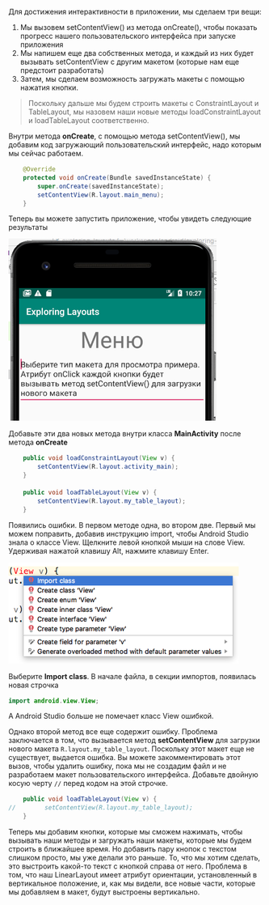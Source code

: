 Для достижения интерактивности в приложении, мы сделаем три вещи:
1. Мы вызовем setContentView() из метода onCreate(), чтобы показать прогресс нашего пользовательского интерфейса при запуске приложения
2. Мы напишем еще два собственных метода, и каждый из них будет вызывать setContentView с другим макетом (которые нам еще предстоит разработать)
3. Затем, мы сделаем возможность загружать макеты с помощью нажатия кнопки.

>Поскольку дальше мы будем строить макеты с ConstraintLayout и TableLayout, мы назовем наши новые методы loadConstraintLayout и loadTableLayout соответственно.

Внутри метода **onCreate**, с помощью метода setContentView(), мы добавим код загружающий пользовательский интерфейс, надо которым мы сейчас работаем.
```java
    @Override
    protected void onCreate(Bundle savedInstanceState) {
        super.onCreate(savedInstanceState);
        setContentView(R.layout.main_menu);
    }
```
Теперь вы можете запустить приложение, чтобы увидеть следующие результаты

![](assets/result-3.png)

Добавьте эти два новых метода внутри класса **MainActivity** после метода **onCreate**
```java
    public void loadConstraintLayout(View v) {
        setContentView(R.layout.activity_main);
    }

    public void loadTableLayout(View v) {
        setContentView(R.layout.my_table_layout);
    }
```
Появились ошибки. В первом методе одна, во втором две. Первый мы можем поправить, добавив инструкцию import, чтобы Android Studio знала о классе View. Щелкните левой кнопкой мыши на слове View. Удерживая нажатой клавишу Alt, нажмите клавишу Enter.

![](assets/offer-import.png)

Выберите **Import class**. В начале файла, в секции импортов, появилась новая строчка 
```java
import android.view.View;
```
А Android Studio больше не помечает класс View ошибкой.

Однако второй метод все еще содержит ошибку. Проблема заключается в том, что вызывается метод **setContentView** для загрузки нового макета ```R.layout.my_table_layout```. Поскольку этот макет еще не существует, выдается ошибка. Вы можете закомментировать этот вызов, чтобы удалить ошибку, пока мы не создадим файл и не разработаем макет пользовательского интерфейса. Добавьте двойную косую черту ```//``` перед кодом на этой строчке. 
```java
    public void loadTableLayout(View v) {
//        setContentView(R.layout.my_table_layout);
    }
```
Теперь мы добавим кнопки, которые мы сможем нажимать, чтобы вызывать наши  методы и загружать наши макеты, которые мы будем строить в ближайшее время. Но добавить пару кнопок с текстом слишком просто, мы уже делали это раньше. То, что мы хотим сделать, это выстроить какой-то текст с кнопкой справа от него. Проблема в том, что наш LinearLayout имеет атрибут ориентации, установленный в вертикальное положение, и, как мы видели, все новые части, которые мы добавляем в макет, будут выстроены вертикально.
